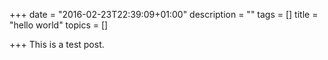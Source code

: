 +++
date = "2016-02-23T22:39:09+01:00"
description = ""
tags = []
title = "hello world"
topics = []

+++
This is a test post.
